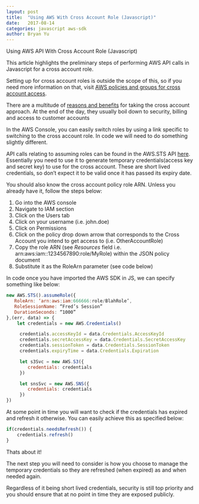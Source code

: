 ```yaml
---
layout: post
title:  "Using AWS With Cross Account Role (Javascript)"
date:   2017-08-14
categories: javascript aws-sdk
author: Bryan Yu
---
```


Using AWS API With Cross Account Role (Javascript)

This article highlights the preliminary steps of performing AWS API calls in Javascript for a cross account role. 

Setting up for cross account roles is outside the scope of this, so if you need more information on that, visit <a href="https://aws.amazon.com/blogs/security/how-to-enable-cross-account-access-to-the-aws-management-console/">AWS policies and groups for cross account access</a>.

There are a multitude of <a href="http://blog.flux7.com/aws-cross-accounts-access-part-2">reasons and benefits</a> for taking the cross account approach. At the end of the day, they usually boil down to security, billing and access to customer accounts

In the AWS Console, you can easily switch roles by using a link specific to switching to the cross account role. In code we will need to do something slightly different.

API calls relating to assuming roles can be found in the AWS.STS API <a href="http://docs.aws.amazon.com/AWSJavaScriptSDK/latest/AWS/STS.html">here</a>. Essentially you need to use it to generate temporary credentials(access key and secret key) to use for the cross account. These are short lived credentials, so don’t expect it to be valid once it has passed its expiry date. 

You should also know the cross account policy role ARN. Unless you already have it, follow the steps below: 
1. Go into the AWS console 
2. Navigate to IAM section
3. Click on the Users tab
4. Click on your username (i.e. john.doe)
5. Click on Permissions
6. Click on the policy drop down arrow that corresponds to the Cross Account you intend to get access to (i.e. OtherAccountRole)
7. Copy the role ARN (see *Resources* field i.e. arn:aws:iam::1234567890:role/MyRole) within the JSON policy document
8. Substitute it as the RoleArn parameter (see code below)

In code once you have imported the AWS SDK in JS, we can specify something like below:

```javascript
new AWS.STS().assumeRole({
   RoleArn: ‘arn:aws:iam:666666:role/BlahRole’,
   RoleSessionName: “Fred’s Session”
   DurationSeconds: “1000”
},(err, data) => {
    let credentials = new AWS.Credentials()

     credentials.accessKeyId = data.Credentials.AccessKeyId
     credentials.secretAccessKey = data.Credentials.SecretAccessKey
     credentials.sessionToken = data.Credentials.SessionToken
     credentials.expiryTime = data.Credentials.Expiration

     let s3Svc = new AWS.S3({
        credentials: credentials
     })

     let snsSvc = new AWS.SNS({
        credentials: credentials
     })
})
```

At some point in time you will want to check if the credentials has expired and refresh it otherwise. You can easily achieve this as specified below:

```javascript
if(credentials.needsRefresh()) {
    credentials.refresh()
}
```

Thats about it!

The next step you will need to consider is how you choose to manage the temporary credentials so they are refreshed (when expired) as and when needed again.

Regardless of it being short lived credentials, security is still top priority and you should ensure that at no point in time they are exposed publicly.